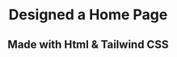<h1 align="center"> Designed a Home Page </h1>
<h2 align="center">Made with Html & Tailwind CSS</h2>

